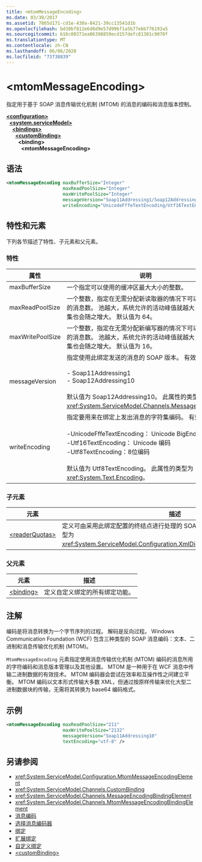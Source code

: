 ```yaml
---
title: <mtomMessageEncoding>
ms.date: 03/30/2017
ms.assetid: 7865d171-cd1e-430a-8421-39cc13541d1b
ms.openlocfilehash: bd38bf812e6d8d9e57d99bf1a5b77ebb776193a5
ms.sourcegitcommit: b16c00371ea06398859ecd157defc81301c9070f
ms.translationtype: MT
ms.contentlocale: zh-CN
ms.lasthandoff: 06/06/2020
ms.locfileid: "73738839"
---
```

# \<mtomMessageEncoding>
指定用于基于 SOAP 消息传输优化机制 (MTOM) 的消息的编码和消息版本控制。  
  
[**\<configuration>**](../configuration-element.md)\
&nbsp;&nbsp;[**\<system.serviceModel>**](system-servicemodel.md)\
&nbsp;&nbsp;&nbsp;&nbsp;[**\<bindings>**](bindings.md)\
&nbsp;&nbsp;&nbsp;&nbsp;&nbsp;&nbsp;[**\<customBinding>**](custombinding.md)\
&nbsp;&nbsp;&nbsp;&nbsp;&nbsp;&nbsp;&nbsp;&nbsp;**\<binding>**\
&nbsp;&nbsp;&nbsp;&nbsp;&nbsp;&nbsp;&nbsp;&nbsp;&nbsp;&nbsp;**\<mtomMessageEncoding>**  
  
## <a name="syntax"></a>语法  
  
```xml  
<mtomMessageEncoding maxBufferSize="Integer"
                     maxReadPoolSize="Integer"
                     maxWritePoolSize="Integer"
                     messageVersion="Soap11Addressing1/Soap12Addressing10"
                     writeEncoding="UnicodeFffeTextEncoding/Utf16TextEncoding/Utf8TextEncoding" />
```  
  
## <a name="attributes-and-elements"></a>特性和元素  
 下列各节描述了特性、子元素和父元素。  
  
### <a name="attributes"></a>特性  
  
|属性|说明|  
|---------------|-----------------|  
|maxBufferSize|一个指定可以使用的缓冲区最大大小的整数。|  
|maxReadPoolSize|一个整数，指定在无需分配新读取器的情况下可以同时读取的消息数。 池越大，系统允许的活动峰值就越大，但工作集也会随之增大。 默认值为 64。|  
|maxWritePoolSize|一个整数，指定在无需分配新编写器的情况下可以同时发送的消息数。 池越大，系统允许的活动峰值就越大，但工作集也会随之增大。 默认值为 16。|  
|messageVersion|指定使用此绑定发送的消息的 SOAP 版本。 有效值为<br /><br /> - Soap11Addressing1<br />- Soap12Addressing10<br /><br /> 默认值为 Soap12Addressing10。 此属性的类型为 <xref:System.ServiceModel.Channels.MessageVersion>。|  
|writeEncoding|指定要用来在绑定上发出消息的字符集编码。 有效值为<br /><br /> -UnicodeFffeTextEncoding： Unicode BigEndian 编码<br />-Utf16TextEncoding： Unicode 编码<br />-Utf8TextEncoding：8位编码<br /><br /> 默认值为 Utf8TextEncoding。 此属性的类型为 <xref:System.Text.Encoding>。|  
  
### <a name="child-elements"></a>子元素  
  
|元素|描述|  
|-------------|-----------------|  
|[\<readerQuotas>](https://docs.microsoft.com/previous-versions/dotnet/netframework-4.0/ms731325(v=vs.100))|定义可由采用此绑定配置的终结点进行处理的 SOAP 消息的复杂性约束。 此元素的类型为 <xref:System.ServiceModel.Configuration.XmlDictionaryReaderQuotasElement>。|  
  
### <a name="parent-elements"></a>父元素  
  
|元素|描述|  
|-------------|-----------------|  
|[\<binding>](bindings.md)|定义自定义绑定的所有绑定功能。|  
  
## <a name="remarks"></a>注解  
 编码是将消息转换为一个字节序列的过程。 解码是反向过程。 Windows Communication Foundation (WCF) 包含三种类型的 SOAP 消息编码：文本、二进制和消息传输优化机制 (MTOM)。  
  
 `MtomMessageEncoding` 元素指定使用消息传输优化机制 (MTOM) 编码的消息所用的字符编码和消息版本管理以及其他设置。 MTOM 是一种用于在 WCF 消息中传输二进制数据的有效技术。 MTOM 编码器会尝试在效率和互操作性之间建立平衡。 MTOM 编码以文本形式传输大多数 XML，但通过按原样传输来优化大型二进制数据块的传输，无需将其转换为 base64 编码格式。  
  
## <a name="example"></a>示例  
  
```xml  
<mtomMessageEncoding maxReadPoolSize="211"
                     maxWritePoolSize="2132"
                     messageVersion="Soap11Addressing10"
                     textEncoding="utf-8" />
```  
  
## <a name="see-also"></a>另请参阅

- <xref:System.ServiceModel.Configuration.MtomMessageEncodingElement>
- <xref:System.ServiceModel.Channels.CustomBinding>
- <xref:System.ServiceModel.Channels.MessageEncodingBindingElement>
- <xref:System.ServiceModel.Channels.MtomMessageEncodingBindingElement>
- [消息编码](message-encoding.md)
- [选择消息编码器](../../../wcf/feature-details/choosing-a-message-encoder.md)
- [绑定](../../../wcf/bindings.md)
- [扩展绑定](../../../wcf/extending/extending-bindings.md)
- [自定义绑定](../../../wcf/extending/custom-bindings.md)
- [\<customBinding>](custombinding.md)
